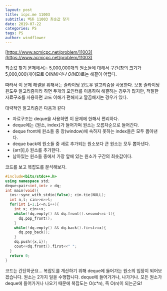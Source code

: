 ```yaml
---
layout: post
title: icpc.me 11003
subtitle: 백준 11003 최솟값 찾기
date: 2019-07-22
categories: PS
tags: PS
author: windflower
---
```


[https://www.acmicpc.net/problem/11003](https://www.acmicpc.net/problem/11003)

최솟값 찾기 문제에서는 5,000,000개의 원소들에 대해서 구간(창의 크기가 5,000,000)개이므로 O(N*N)이나 O(N*D)로는 해결이 어렵다.

따라서 이 문제 해결을 위해서는 슬라이딩 윈도우 알고리즘을 사용한다. 보통 슬라이딩 윈도우 알고리즘이라 하면 두개의 포인터를 이용하여 해결하는 경우가 많지만, 적절한 자료구조를 사용하면 코드 이해가 편해지고 깔끔해지는 경우가 있다.

대략적인 알고리즘은 다음과 같다
* 자료구조는 deque을 사용하면 이 문제에 한해서 편리하다.
* deque에는 {원소, index}가 들어가며 원소는 오름차순으로 들어간다.
* deque front에 원소들 중 창(window)에 속하지 못하는 index들은 모두 뽑아낸다.
* deque back에 원소들 중 새로 추가되는 원소보다 큰 원소는 모두 뽑아낸다.
* {arr[i],i} 원소를 추가한다.
* 남아있는 원소들 중에서 가장 앞에 있는 원소가 구간의 최솟값이다.

코드를 보고 복잡도를 분석해보자.
```cpp
#include<bits/stdc++.h>
using namespace std;
deque<pair<int,int> > dq;
int main(void){
  ios::sync_with_stdio(false); cin.tie(NULL);
  int n,l; cin>>n>>l;
  for(int i=1;i<=n;i++){
    int x; cin>>x;
    while(!dq.empty() && dq.front().second<=i-l){
      dq.pop_front();
    }
    while(!dq.empty() && dq.back().first>=x){
      dq.pop_back();
    }
    dq.push({x,i});
    cout<<dq.front().first<<" ";
  }
  return 0;
}
```

코드는 간단하군요... 복잡도를 계산하기 위해 deque에 들어가는 원소의 입장이 되어보겠습니다. 원소는 2가지 일을 수행합니다. deque에 들어가거나, 나가거나. 모든 원소가 deque에 들어가거나 나오기 때문에 복잡도는 O(c*n), 즉 O(n)이 되는군요!
